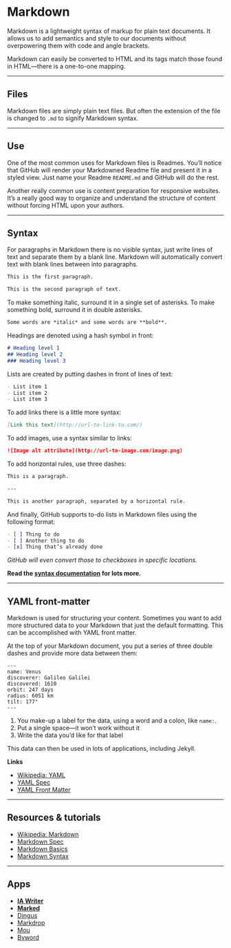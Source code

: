 # Markdown

Markdown is a lightweight syntax of markup for plain text documents.
It allows us to add semantics and style to our documents without overpowering them with code and angle brackets.

Markdown can easily be converted to HTML and its tags match those found in HTML—there is a one-to-one mapping.

---

## Files

Markdown files are simply plain text files.
But often the extension of the file is changed to `.md` to signify Markdown syntax.

---

## Use

One of the most common uses for Markdown files is Readmes.
You’ll notice that GitHub will render your Markdowned Readme file and present it in a styled view.
Just name your Readme `README.md` and GitHub will do the rest.

Another really common use is content preparation for responsive websites.
It’s a really good way to organize and understand the structure of content without forcing HTML upon your authors.

---

## Syntax

For paragraphs in Markdown there is no visible syntax,
just write lines of text and separate them by a blank line.
Markdown will automatically convert text with blank lines between into paragraphs.

```markdown
This is the first paragraph.

This is the second paragraph of text.
```

To make something italic, surround it in a single set of asterisks.
To make something bold, surround it in double asterisks.

```markdown
Some words are *italic* and some words are **bold**.
```

Headings are denoted using a hash symbol in front:

```markdown
# Heading level 1
## Heading level 2
### Heading level 3
```

Lists are created by putting dashes in front of lines of text:

```markdown
- List item 1
- List item 2
- List item 3
```

To add links there is a little more syntax:

```markdown
[Link this text](http://url-to-link-to.com/)
```

To add images, use a syntax similar to links:

```markdown
![Image alt attribute](http://url-to-image.com/image.png)
```

To add horizontal rules, use three dashes:

```markdown
This is a paragraph.

---

This is another paragraph, separated by a horizontal rule.
```

And finally, GitHub supports to-do lists in Markdown files using the following format:

```markdown
- [ ] Thing to do
- [ ] Another thing to do
- [x] Thing that’s already done
```

*GitHub will even convert those to checkboxes in specific locations.*

**Read the [syntax documentation](http://daringfireball.net/projects/markdown/syntax) for lots more.**

---

## YAML front-matter

Markdown is used for structuring your content. Sometimes you want to add more structured data to your Markdown that just the default formatting. This can be accomplished with YAML front matter.

At the top of your Markdown document, you put a series of three double dashes and provide more data between them:

```
---
name: Venus
discoverer: Galileo Galilei
discovered: 1610
orbit: 247 days
radius: 6051 km
tilt: 177°
---
```

1. You make-up a label for the data, using a word and a colon, like `name:`.
2. Put a single space—it won’t work without it
3. Write the data you’d like for that label

This data can then be used in lots of applications, including Jekyll.

**Links**

- [Wikipedia: YAML](http://en.wikipedia.org/wiki/YAML)
- [YAML Spec](http://yaml.org/)
- [YAML Front Matter](http://jekyllrb.com/docs/frontmatter/)

---

## Resources & tutorials

- [Wikipedia: Markdown](http://en.wikipedia.org/wiki/Markdown)
- [Markdown Spec](http://daringfireball.net/projects/markdown/)
- [Markdown Basics](http://daringfireball.net/projects/markdown/basics)
- [Markdown Syntax](http://daringfireball.net/projects/markdown/syntax)

---

## Apps

- **[IA Writer](http://www.iawriter.com/)**
- **[Marked](http://markedapp.com/)**
- [Dingus](http://daringfireball.net/projects/markdown/dingus)
- [Markdrop](http://www.markdrop.com/)
- [Mou](http://mouapp.com/)
- [Byword](http://bywordapp.com/)
